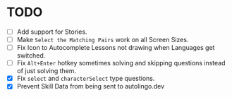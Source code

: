 # TODO

- [ ] Add support for Stories.
- [ ] Make `Select the Matching Pairs` work on all Screen Sizes.
- [ ] Fix Icon to Autocomplete Lessons not drawing when Languages get switched.
- [ ] Fix `Alt+Enter` hotkey sometimes solving and skipping questions instead of just solving them.
- [x] Fix `select` and `characterSelect` type questions.
- [x] Prevent Skill Data from being sent to autolingo.dev